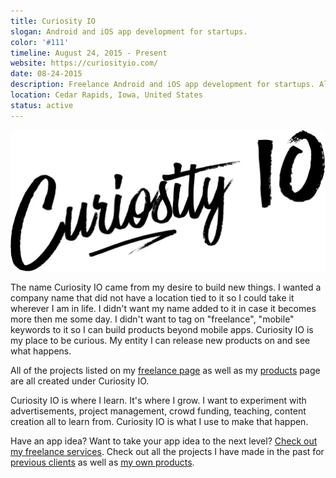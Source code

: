 ```yaml
---
title: Curiosity IO
slogan: Android and iOS app development for startups.
color: '#111'
timeline: August 24, 2015 - Present
website: https://curiosityio.com/
date: 08-24-2015
description: Freelance Android and iOS app development for startups. Also, business entity that I release all of my own products under.
location: Cedar Rapids, Iowa, United States
status: active
---
```


![](/img/services/curiosityio/logo_black.jpg)

The name Curiosity IO came from my desire to build new things. I wanted a company name that did not have a location tied to it so I could take it wherever I am in life. I didn't want my name added to it in case it becomes more then me some day. I didn't want to tag on "freelance", "mobile" keywords to it so I can build products beyond mobile apps. Curiosity IO is my place to be curious. My entity I can release new products on and see what happens.

All of the projects listed on my [freelance page](/freelance) as well as my [products](/products) page are all created under Curiosity IO.

Curiosity IO is where I learn. It's where I grow. I want to experiment with advertisements, project management, crowd funding, teaching, content creation all to learn from. Curiosity IO is what I use to make that happen.

Have an app idea? Want to take your app idea to the next level? [Check out my freelance services](https://curiosityio.com/). Check out all the projects I have made in the past for [previous clients](/freelance) as well as [my own products](/products).
